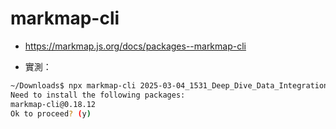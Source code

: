 # markmap-cli

- https://markmap.js.org/docs/packages--markmap-cli

- 實測：
```bash
~/Downloads$ npx markmap-cli 2025-03-04_1531_Deep_Dive_Data_Integration_Platform-Markmap.md -o 2025-03-04_1531_Deep_Dive_Data_Integration_Platform.html
Need to install the following packages:
markmap-cli@0.18.12
Ok to proceed? (y)
```